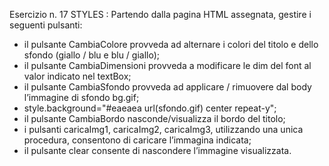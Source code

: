Esercizio n. 17 STYLES : Partendo dalla pagina HTML assegnata, gestire i seguenti pulsanti:
- il pulsante CambiaColore provveda ad alternare i colori del titolo e dello sfondo (giallo / blu e blu / giallo);
- il pulsante CambiaDimensioni  provveda a modificare le dim del font al valor indicato nel textBox;
- il pulsante CambiaSfondo provveda ad applicare / rimuovere dal body l’immagine di sfondo bg.gif;
- style.background="#eaeaea url(sfondo.gif) center repeat-y";
- il pulsante CambiaBordo nasconde/visualizza il bordo del titolo;
- i pulsanti caricaImg1, caricaImg2, caricaImg3, utilizzando una unica procedura, consentono di caricare l’immagina indicata;
- il pulsante clear consente di nascondere l’immagine visualizzata.
